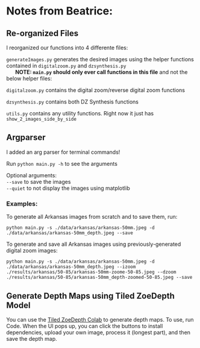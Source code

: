 # Notes from Beatrice:

## Re-organized Files
I reorganized our functions into 4 differente files:

`generateImages.py` generates the desired images using the helper functions contained in `digitalzoom.py` and `dzsynthesis.py`\
&nbsp;&nbsp;&nbsp;&nbsp;&nbsp;&nbsp;**NOTE: `main.py` should only ever call functions in this file** and not the below helper files:

`digitalzoom.py` contains the digital zoom/reverse digital zoom functions

`dzsynthesis.py` contains both DZ Synthesis functions

`utils.py` contains any utility functions. Right now it just has `show_2_images_side_by_side`

## Argparser
I added an arg parser for terminal commands!

Run `python main.py -h` to see the arguments

Optional arguments:\
`--save` to save the images\
`--quiet` to not display the images using matplotlib

### Examples:
To generate all Arkansas images from scratch and to save them, run:

`python main.py -s ./data/arkansas/arkansas-50mm.jpeg -d ./data/arkansas/arkansas-50mm_depth.jpeg --save`

To generate and save all Arkansas images using previously-generated digital zoom images:

`python main.py -s ./data/arkansas/arkansas-50mm.jpeg -d ./data/arkansas/arkansas-50mm_depth.jpeg --izoom ./results/arkansas/50-85/arkansas-50mm-zoome-50-85.jpeg --dzoom ./results/arkansas/50-85/arkansas-50mm_depth-zoomed-50-85.jpeg --save`

## Generate Depth Maps using Tiled ZoeDepth Model
You can use the [Tiled ZoeDepth Colab](https://colab.research.google.com/drive/1wbbXpMC_UUwE3e7Tifq9fYNnd5Rn0zna?usp=sharing#scrollTo=qnfC4dBNbTMh) to generate depth maps. To use, run Code. When the UI pops up, you can click the buttons to install dependencies, upload your own image, process it (longest part), and then save the depth map.